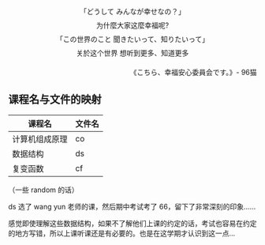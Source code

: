 

<p align=center style = "line-height:200%">
「どうして みんなが幸せなの？」 <br>
为什麼大家这麼幸福呢? <br>
「この世界のこと 聞きたいって、知りたいって」 <br>
关於这个世界 想听到更多、知道更多 <br>
</p>
<p align=right>
《こちら、幸福安心委員会です。》- 96猫
</p>






## 课程名与文件的映射

| 课程名         | 文件名 |
| -------------- | ------ |
| 计算机组成原理 | co     |
| 数据结构       | ds     |
| 复变函数       | cf     |

（一些 random 的话）

ds 选了 wang yun 老师的课，然后期中考试考了 66，留下了非常深刻的印象……

感觉即使理解这些数据结构，如果不了解他们上课的约定的话，考试也容易在约定的地方写错，所以上课听课还是有必要的。也是在这学期才认识到这一点…











